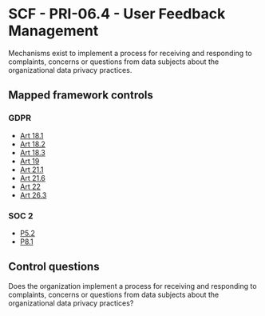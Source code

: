 # SCF - PRI-06.4 - User Feedback Management
Mechanisms exist to implement a process for receiving and responding to complaints, concerns or questions from data subjects about the organizational data privacy practices.
## Mapped framework controls
### GDPR
- [Art 18.1](../gdpr/art18.md#Article-181)
- [Art 18.2](../gdpr/art18.md#Article-182)
- [Art 18.3](../gdpr/art18.md#Article-183)
- [Art 19](../gdpr/art19.md)
- [Art 21.1](../gdpr/art21.md#Article-211)
- [Art 21.6](../gdpr/art21.md#Article-216)
- [Art 22](../gdpr/art22.md)
- [Art 26.3](../gdpr/art26.md#Article-263)
  
### SOC 2
- [P5.2](../soc2/p52.md)
- [P8.1](../soc2/p81.md)
  
## Control questions
Does the organization implement a process for receiving and responding to complaints, concerns or questions from data subjects about the organizational data privacy practices?
  